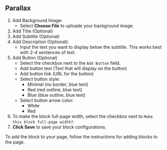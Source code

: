 ## Parallax

1. Add Background Image:
   - Select **Choose File** to uploade your background image.
2. Add Title (Optional)
3. Add Subtitle (Optional)
4. Add Description (Optional):
   - Input the text you want to display below the subtitle. This works best with 2-4 sentences of text.
5. Add Button (Optional)
   - Select the checkbox next to the `Add Button` field.
   - Add button text (Text that will display on the button)
   - Add button link (URL for the button)
   - Select button style:
     - Minimal (no border, blue text)
     - Red (red outline, blue text)
     - Blue (blue outline, blue text)
   - Select button arrow color:
     - White
     - Red
6. To make the block full-page width, select the checkbox next to `Make this block full-page width?`.
7. **Click Save** to save your block configurations.

To add the block to your page, follow the instructions for adding blocks to the page.
